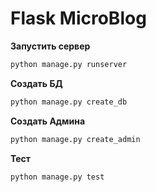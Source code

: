# Flask MicroBlog

**Запустить сервер**
```python
python manage.py runserver
```

**Создать БД**
```python
python manage.py create_db
```

**Создать Админа**
```python
python manage.py create_admin
```

**Тест**
```python
python manage.py test
```
